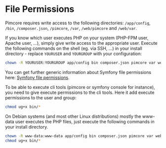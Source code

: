 # File Permissions

Pimcore requires write access to the following directories: `/app/config`, `/bin`, `/composer.json`, `/pimcore`, `/var`, `/web/pimcore` and `/web/var`.   

If you know which user executes PHP on your system (PHP-FPM user, Apache user, ...), simply give write access to the appropriate user.
Execute the following commands on the shell (eg. via SSH, …) in your install directory - replace `YOURUSER` and `YOURGROUP` with your configuration:

```bash
chown -R YOURUSER:YOURGROUP app/config bin composer.json pimcore var web/pimcore web/var
```

You can get further generic information about Symfony file permissions here: [Symfony file permissions](https://symfony.com/doc/3.4/setup/file_permissions.html).

To be able to execute cli tools (pimcore or symfony console for instance), you need to give execute permissions to the cli tools. Here it add execute permissions to the user and group:
```bash
chmod ug+x bin/*
```

On Debian systems (and most other Linux distributions) mostly the www-data user executes the PHP files, just execute the following commands in your install directory.

```bash
chown -R www-data:www-data app/config bin composer.json pimcore var web/pimcore web/var
chmod ug+x bin/*
```
